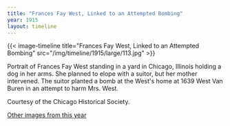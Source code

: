 ```yaml
---
title: "Frances Fay West, Linked to an Attempted Bombing"
year: 1915
layout: timeline
---
```


{{< image-timeline title="Frances Fay West, Linked to an Attempted Bombing" src="/img/timeline/1915/large/113.jpg" >}}


Portrait of Frances Fay West standing in a yard in Chicago, Illinois holding a dog in her arms. She planned to elope with a suitor, but her mother intervened. The suitor planted a bomb at the West's home at 1639 West Van Buren in an attempt to harm Mrs. West. 

Courtesy of the Chicago Historical Society. 

[Other images from this year](/historical/timeline/1915)